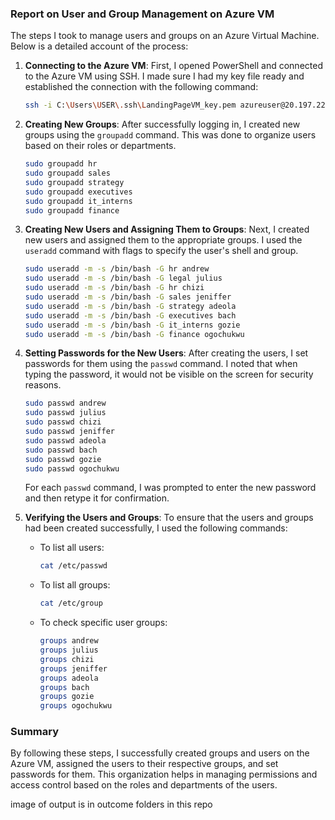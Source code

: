 ### Report on User and Group Management on Azure VM

The steps I took to manage users and groups on an Azure Virtual Machine. Below is a detailed account of the process:

1. **Connecting to the Azure VM**:
   First, I opened PowerShell and connected to the Azure VM using SSH. I made sure I had my key file ready and established the connection with the following command:
   ```sh
   ssh -i C:\Users\USER\.ssh\LandingPageVM_key.pem azureuser@20.197.228.244
   ```

2. **Creating New Groups**:
   After successfully logging in, I created new groups using the `groupadd` command. This was done to organize users based on their roles or departments.
   ```sh
   sudo groupadd hr
   sudo groupadd sales
   sudo groupadd strategy
   sudo groupadd executives
   sudo groupadd it_interns
   sudo groupadd finance
   ```

3. **Creating New Users and Assigning Them to Groups**:
   Next, I created new users and assigned them to the appropriate groups. I used the `useradd` command with flags to specify the user's shell and group.
   ```sh
   sudo useradd -m -s /bin/bash -G hr andrew
   sudo useradd -m -s /bin/bash -G legal julius
   sudo useradd -m -s /bin/bash -G hr chizi
   sudo useradd -m -s /bin/bash -G sales jeniffer
   sudo useradd -m -s /bin/bash -G strategy adeola
   sudo useradd -m -s /bin/bash -G executives bach
   sudo useradd -m -s /bin/bash -G it_interns gozie
   sudo useradd -m -s /bin/bash -G finance ogochukwu
   ```

4. **Setting Passwords for the New Users**:
   After creating the users, I set passwords for them using the `passwd` command. I noted that when typing the password, it would not be visible on the screen for security reasons.
   ```sh
   sudo passwd andrew
   sudo passwd julius
   sudo passwd chizi
   sudo passwd jeniffer
   sudo passwd adeola
   sudo passwd bach
   sudo passwd gozie
   sudo passwd ogochukwu
   ```

   For each `passwd` command, I was prompted to enter the new password and then retype it for confirmation.

5. **Verifying the Users and Groups**:
   To ensure that the users and groups had been created successfully, I used the following commands:
   - To list all users:
     ```sh
     cat /etc/passwd
     ```
   - To list all groups:
     ```sh
     cat /etc/group
     ```
   - To check specific user groups:
     ```sh
     groups andrew
     groups julius
     groups chizi
     groups jeniffer
     groups adeola
     groups bach
     groups gozie
     groups ogochukwu
     ```

### Summary
By following these steps, I successfully created groups and users on the Azure VM, assigned the users to their respective groups, and set passwords for them. This organization helps in managing permissions and access control based on the roles and departments of the users.

image of output is in outcome folders in this repo

